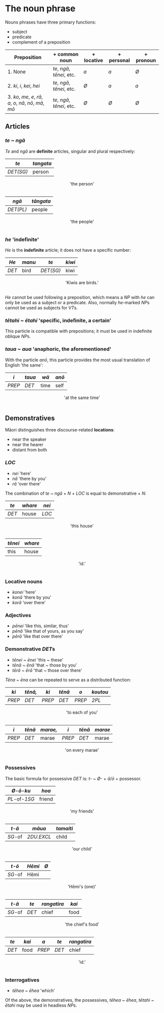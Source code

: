 # The noun phrase

Nouns phrases have three primary functions:

- subject
- predicate
- complement of a preposition

| Preposition | + common noun | + locative | + personal | + pronoun |
|--|--|--|--|--|
| 1. None | *te*, *ngā*, *tēnei*, etc. | *a* | *a* | *Ø* |
| 2. *ki*, *i*, *kei*, *hei* | *te*, *ngā*, *tēnei*, etc. | *Ø* | *a* | *a* |
| 3. *ko*, *me*, *e*, *rā*, *a*, *o*, *nā*, *nō*, *mā*, *mō* | *te*, *ngā*, *tēnei*, etc. | *Ø* | *Ø* | *Ø* |

## Articles

### *te* ~ *ngā*  

*Te* and *ngā* are **definite** articles, singular and plural respectively:

| *te* | *tangata* |
|--|--|
| *DET(SG)* | person |
<center>'the person'</center><br/>

| *ngā* | *tāngata* |
|--|--|
| *DET(PL)* | people |
<center>'the people'</center><br/>

### *he* 'indefinite'

*He* is the **indefinite** article; it does not have a specific number:

| *He* | *manu* | *te* | *kiwi* |
|--|--|--|--|
| *DET* | bird | *DET(SG)* | kiwi |
<center>'Kiwis are birds.'</center><br/>

*He* cannot be used following a preposition, which means a *NP* with *he* can only be used as a subject or a predicate.
Also, normally *he*-marked *NP*s cannot be used as subjects for *VT*s.

### *tētahi* ~ *ētahi* 'specific, indefinite, a certain'

This particle is compatible with prepositions; it must be used in indefinite oblique *NP*s.

### *taua* ~ *aua* 'anaphoric, the aforementioned'

With the particle *anō*, this particle provides the most usual translation of English 'the same':

| *i* | *taua* | *wā* | *anō* |
|--|--|--|--|
| *PREP* | *DET* | time | self |
<center>'at the same time'</center><br/>

## Demonstratives

Māori distinguishes three discourse-related **locations**:

- near the speaker
- near the hearer
- distant from both

### *LOC*

- *nei* 'here'
- *nā* 'there by you'
- *rā* 'over there'

The combination of *te* ~ *ngā* + *N* + *LOC* is equal to demonstrative + *N*:

| *te* | *whare* | *nei* |
|--|--|--|
| *DET* | house | *LOC* |
<center>'this house'</center><br/>

| *tēnei* | *whare* |
|--|--|
| this | house |
<center>'id.'</center><br/>

### Locative nouns

- *konei* 'here'
- *konā* 'there by you'
- *korā* 'over there'

### Adjectives

- *pēnei* 'like this, similar, thus'
- *pēnā* 'like that of yours, as you say'
- *pērā* 'like that over there'

### Demonstrative *DET*s

- *tēnei* ~ *ēnei* 'this ~ these'
- *tēnā* ~ *ēnā* 'that ~ those by you'
- *tērā* ~ *ērā* 'that ~ those over there'

*Tēna* ~ *ēna* can be repeated to serve as a distributed function:

| *ki* | *tēnā,* | *ki* | *tēnā* | *o* | *koutou* |
|--|--|--|--|--|--|
| *PREP* | *DET* | *PREP* | *DET* | *PREP* | *2PL* |
<center>'to each of you'</center><br/>

| *i* | *tēnā* | *marae,* | *i* | *tēnā* | *marae* |
|--|--|--|--|--|--|
| *PREP* | *DET* | marae | *PREP* | *DET* | marae |
<center>'on every marae'</center><br/>

### Possessives

The basic formula for possessive *DET* is: *t-* ~ *Ø-* + *ā*/*ō* + possessor.

| *Ø-ō-ku* | *hoa* |
|--|--|
| *PL*-of-*1SG* | friend |
<center>'my friends'</center><br/>

| *t*-*ā* | *māua* | *tamaiti* |
|--|--|--|
| *SG*-of | *2DU.EXCL* | child |
<center>'our child'</center><br/>

| *t*-*ō* | *Hēmi* | *Ø* |
|--|--|--|
| *SG*-of | Hēmi |
<center>'Hēmi's (one)'</center><br/>

| *t*-*ā* | *te* | *rangatira* | *kai* |
|--|--|--|--|
| *SG*-of | *DET* | chief | food |
<center>'the chief's food'</center><br/>

| *te* | *kai* | *a* | *te* | *rangatira* |
|--|--|--|--|--|
| *DET* | food | *PREP* | *DET* | chief |
<center>'id.'</center><br/>

### Interrogatives

- *tēhea* ~ *ēhea* 'which'

Of the above, the demonstratives, the possessives, *tēhea* ~ *ēhea*, *tētahi* ~ *ētahi* may be used in headless *NP*s.

